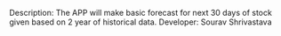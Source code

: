 Description: The APP will make basic forecast for next 30 days of stock given based on 2 year of historical data.
Developer: Sourav Shrivastava
